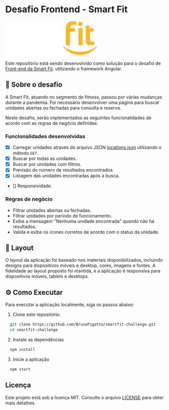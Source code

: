 # Desafio Frontend - Smart Fit

![Smart Fit](./src/assets/images/svg/logo.svg)

Este repositório está sendo desenvolvido como solução para o desafio de [Front-end da Smart Fit](https://github.com/bioritmo/front-end-code-challenge-smartsite/tree/master).
utilizando o framework Angular.

## 📖 Sobre o desafio

A Smart Fit, atuando no segmento de fitness, passou por várias mudanças durante a pandemia. Foi necessário desenvolver uma página para buscar unidades abertas ou fechadas para consulta e reserva.

Neste desafio, serão implementados as seguintes funcionalidades de acordo com as regras de negócio definidas:

### Funcionalidades desenvolvidas

- [x] Carregar unidades através do arquivo JSON [locations.json](https://test-frontend-developer.s3.amazonaws.com/data/locations.json) utilizando o método `GET`.
- [x] Buscar por todas as unidades.
- [x] Buscar por unidades com filtros.
- [x] Previsão do número de resultados encontrados.
- [x] Listagem das unidades encontradas após a busca.
- [] Responsividade.

### Regras de negócio

- Filtrar unidades abertas ou fechadas.
- Filtrar unidades por período de funcionamento.
- Exibe a mensagem "Nenhuma unidade encontrada" quando não há resultados.
- Valida e exibe os ícones corretos de acordo com o status da unidade.

## 🎨 Layout

O layout da aplicação foi baseado nos materiais disponibilizados, incluindo designs para dispositivos móveis e desktop, cores, imagens e fontes. A fidelidade ao layout proposto foi mantida, e a aplicação é responsiva para dispositivos móveis, tablets e desktops.

## ⚙️ Como Executar

Para executar a aplicação localmente, siga os passos abaixo:

1. Clone este repositório:

```bash
  git clone https://github.com/BrunoPigatto/smartfit-challenge.git
  cd smartfit-challenge

```

2. Instale as dependências

```bash
  npm install
```

3. Inicie a aplicação

```bash
  npm start
```

## Licença

Este projeto está sob a licença MIT. Consulte o arquivo [LICENSE](./LICENSE) para obter mais detalhes.
